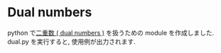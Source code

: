 # Dual numbers
python で[二重数 ( dual numbers )](https://ja.wikipedia.org/wiki/%E4%BA%8C%E9%87%8D%E6%95%B0) を扱うための module を作成しました. dual.py を実行すると, 使用例が出力されます.